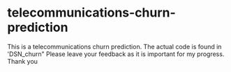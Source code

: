 # telecommunications-churn-prediction
This is a telecommunications churn prediction. The actual code is found in 'DSN_churn"
Please leave your feedback as it is important for my progress. Thank you
